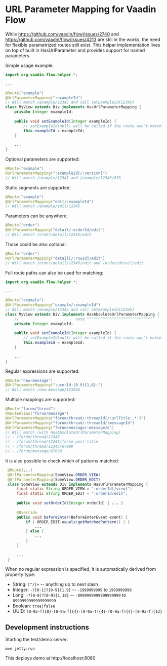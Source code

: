 # URL Parameter Mapping for Vaadin Flow

While https://github.com/vaadin/flow/issues/2740 and 
https://github.com/vaadin/flow/issues/4213 are still in the works, 
the need for flexible parametrized routes still exist. This
helper implementation lives on top of built in HasUrlParameter
and provides support for named parameters.

Simple usage example:
```java
import org.vaadin.flow.helper.*;

...

@Route("example")
@UrlParameterMapping(":exampleId")
// Will match /example/12345 and call setExampleId(12345)
class MyView extends Div implements HasUrlParameterMapping {
    private Integer exampleId;
    
    public void setExampleId(Integer exampleId) {
        // setExampleId(null) will be called if the route won't match
        this.exampleId = exampleId;
    }
    
    ...
}
```  

Optional parameters are supported:
```java
@Route("example")
@UrlParameterMapping(":exampleId[/:version]")
// Will match /example/12345 and /example/12345/678 
```

Static segments are supported:
```java
@Route("example")
@UrlParameterMapping("edit/:exampleId")
// Will match /example/edit/12345
```

Parameters can be anywhere:
```java
@Route("order")
@UrlParameterMapping("detail/:orderId/edit")
// Will match /order/detail/12345/edit
```

Those could be also optional:
```java
@Route("order")
@UrlParameterMapping("detail[/:rowId]/edit")
// Will match /order/detail/12345/edit and /order/detail/edit
```

Full route paths can also be used for matching:
```java
import org.vaadin.flow.helper.*;

...

@Route("example")
@UrlParameterMapping("example/:exampleId")
// Will match /example/12345 and call setExampleId(12345)
class MyView extends Div implements HasAbsoluteUrlParameterMapping {
    //                         note ^^^^^^^^^^^^^^^^^^^^^^^^^^^^^^
    private Integer exampleId;
    
    public void setExampleId(Integer exampleId) {
        // setExampleId(null) will be called if the route won't match
        this.exampleId = exampleId;
    }
    
    ...
}
```

Regular expressions are supported:
```java
@Route("new-message")
@UrlParameterMapping(":userId:[0-9]{1,6}:")
// Will match /new-message/123456
```

Multiple mappings are supported:
```java
@Route("forum/thread")
@RouteAlias("forum/message")
@UrlParameterMapping("forum/thread/:threadId[/:urlTitle:.*:]")
@UrlParameterMapping("forum/thread/:threadId/:messageId")
@UrlParameterMapping("forum/message/:messageId")
// Will match (with HasAbsoluteUrlParameterMapping)
// - /forum/thread/12345
// - /forum/thread/12345/forum-post-title
// - /forum/thread/12345/67890
// - /forum/message/67890
```

It is also possible to check which of patterns matched:
```java
 @Route(...)
 @UrlParameterMapping(SomeView.ORDER_VIEW)
 @UrlParameterMapping(SomeView.ORDER_EDIT)
 class SomeView extends Div implements HasUrlParameterMapping {
     final static String ORDER_VIEW = ":orderId[/view]";
     final static String ORDER_EDIT = ":orderId/edit";
 
     public void setOrderId(Integer orderId) { ... }
 
     @Override
     public void beforeEnter(BeforeEnterEvent event) {
         if ( ORDER_EDIT.equals(getMatchedPattern() ) {
             ...
         } else {
             ...
         }
     }
 
     ...
 }
```

When no regular expression is specified, it is automatically derived
from property type:
- String: `[^/]+` -- anything up to next slash
- Integer: `-?[0-1]?[0-9]{1,9}` -- `-1999999999` to `1999999999`
- Long: `-?[0-8]?[0-9]{1,18}` -- `-8999999999999999999` to `8999999999999999999`
- Boolean: `true|false`
- UUID: `[0-9a-f]{8}-[0-9a-f]{4}-[0-9a-f]{4}-[0-9a-f]{4}-[0-9a-f]{12}`

## Development instructions

Starting the test/demo server:
```
mvn jetty:run
```

This deploys demo at http://localhost:8080
